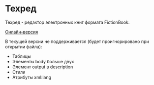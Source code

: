 # Техред
Техред - редактор электронных книг формата FictionBook.

[Онлайн-версия](https://5v37.github.io/techred/)

В текущей версии не поддерживается (будет проигнорировано при открытии файла):
- Таблицы
- Элементы body больше двух
- Элемент output в description
- Стили
- Атрибуты xml:lang
